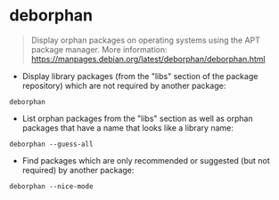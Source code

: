 # deborphan

> Display orphan packages on operating systems using the APT package manager.
> More information: <https://manpages.debian.org/latest/deborphan/deborphan.html>

- Display library packages (from the "libs" section of the package repository) which are not required by another package:

`deborphan`

- List orphan packages from the "libs" section as well as orphan packages that have a name that looks like a library name:

`deborphan --guess-all`

- Find packages which are only recommended or suggested (but not required) by another package:

`deborphan --nice-mode`
